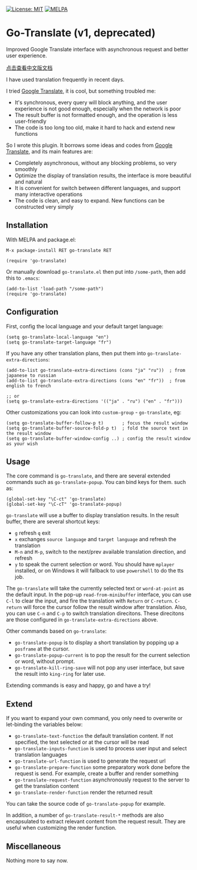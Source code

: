 [![License: MIT](https://img.shields.io/badge/License-MIT-blue.svg)](https://opensource.org/licenses/MIT)
[![MELPA](https://melpa.org/packages/go-translate-badge.svg)](https://melpa.org/#/go-translate)

# Go-Translate (v1, deprecated)

Improved Google Translate interface with asynchronous request and better user experience.

[点击查看中文版文档](README-zh_v1.md)

I have used translation frequently in recent days.

I tried [Google Translate](https://github.com/atykhonov/google-translate), it is cool, but something troubled me:
- It's synchronous, every query will block anything, and the user experience is not good enough, especially when the network is poor
- The result buffer is not formatted enough, and the operation is less user-friendly
- The code is too long too old, make it hard to hack and extend new functions

So I wrote this plugin. It borrows some ideas and codes from [Google Translate](https://github.com/atykhonov/google-translate), and its main features are:
- Completely asynchronous, without any blocking problems, so very smoothly
- Optimize the display of translation results, the interface is more beautiful and natural
- It is convenient for switch between different languages, and support many interactive operations
- The code is clean, and easy to expand. New functions can be constructed very simply

## Installation

With MELPA and package.el:
```
M-x package-install RET go-translate RET

(require 'go-translate)
```

Or manually download `go-translate.el` then put into `/some-path`, then add this to `.emacs`:
```elisp
(add-to-list 'load-path "/some-path")
(require 'go-translate)
```

## Configuration

First, config the local language and your default target language:
```elisp
(setq go-translate-local-language "en")
(setq go-translate-target-language "fr")
```

If you have any other translation plans, then put them into `go-translate-extra-directions`:
```elisp
(add-to-list go-translate-extra-directions (cons "ja" "ru"))  ; from japanese to russian
(add-to-list go-translate-extra-directions (cons "en" "fr"))  ; from english to french

;; or
(setq go-translate-extra-directions '(("ja" . "ru") ("en" . "fr")))
```

Other customizations you can look into `custom-group` - `go-translate`, eg:
```elisp
(setq go-translate-buffer-follow-p t)       ; focus the result window
(setq go-translate-buffer-source-fold-p t)  ; fold the source text in the result window
(setq go-translate-buffer-window-config ..) ; config the result window as your wish
```

## Usage

The core command is `go-translate`, and there are several extended commands such as `go-translate-popup`.
You can bind keys for them. such as:
```elisp
(global-set-key "\C-ct" 'go-translate)
(global-set-key "\C-cT" 'go-translate-popup)
```

`go-translate` will use a buffer to display translation results. In the result buffer, there are several shortcut keys:
- `g` refresh `q` exit
- `x` exchanges `source language` and `target language` and refresh the translation
- `M-n` and `M-p`, switch to the next/prev available translation direction, and refresh
- `y` to speak the current selection or word. You should have `mplayer` installed, or on Windows it will fallback to use `powershell` to do the tts job.

The `go-translate` will take the currently selected text or `word-at-point` as the default input.
In the pop-up `read-from-minibuffer` interface, you can use `C-l` to clear the input, and fire the translation
with `Return` or `C-return`. `C-return` will force the cursor follow the result window after translation.
Also, you can use `C-n` and `C-p` to switch translation direcitons. These direcitons are those configured in `go-translate-extra-directions` above.

Other commands based on `go-translate`:
- `go-translate-popup` is to display a short translation by popping up a `posframe` at the cursor.
- `go-translate-popup-current` is to pop the result for the current selection or word, without prompt.
- `go-translate-kill-ring-save` will not pop any user interface, but save the result into `king-ring` for later use.


Extending commands is easy and happy, go and have a try!

## Extend

If you want to expand your own command, you only need to overwrite or let-binding the variables below:
- `go-translate-text-function` the default translation content. If not specified, the text selected or at the cursor will be read
- `go-translate-inputs-function` is used to process user input and select translation languages
- `go-translate-url-function` is used to generate the request url
- `go-translate-prepare-function` some preparatory work done before the request is send. For example, create a buffer and render something
- `go-translate-request-function` asynchronously request to the server to get the translation content
- `go-translate-render-function` render the returned result

You can take the source code of `go-translate-popup` for example.

In addition, a number of `go-translate-result-*` methods are also encapsulated to extract relevant content from the request result.
They are useful when customizing the render function.

## Miscellaneous

Nothing more to say now.
